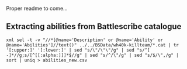 
Proper readme to come...

## Extracting abilities from Battlescribe catalogue

```
xml sel -t -v "//*[@name='Description' or @name='Ability' or @name='Abilities']//text()" ../../BSData/wh40k-killteam/*.cat | tr '[:upper:]' '[:lower:]' | sed "s/\"/\"\"/g" | sed "s/^[ -]*//g;s/[^[[:alpha:]]]*$//g" | sed "s/^/\"/g" | sed "s/$/\",/g" | sort | uniq > abilities_new.csv
```
